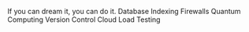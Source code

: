 If you can dream it, you can do it. Database Indexing Firewalls Quantum Computing Version Control Cloud Load Testing
